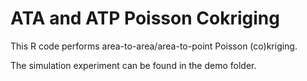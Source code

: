 # ATA and ATP Poisson Cokriging
This R code performs area-to-area/area-to-point Poisson (co)kriging. 

The simulation experiment can be found in the demo folder. 

